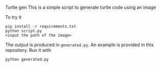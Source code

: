 Turtle gen
This is a simple script to generate turtle code using an image

To try it

```
pip install -r requirements.txt
python script.py
<input the path of the image>
```

The output is produced in `generated.py`. An example is provided in this repository.
Run it with

```
python generated.py
```
